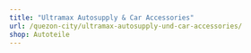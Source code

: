 ```yaml
---
title: "Ultramax Autosupply & Car Accessories"
url: /quezon-city/ultramax-autosupply-und-car-accessories/
shop: Autoteile
---
```

